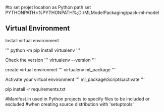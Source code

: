 #to set projet location as Python path
set PYTHONPATH=%PYTHONPATH%;D:\MLModelPackaging\pack-ml-model

## Virtual Environment
Install virtual environment

'''
python -m pip install virtualenv
'''

Check the version
'''
virtualenv --version
'''

create virtual environmet
'''
virtualenv ml_package
'''

Activate your virtual environment
'''
ml_package\Scripts\activate
'''

pip install -r requirements.txt

#Manifest.in used in Python projects to specify files to be included or excluded 
#when creating source distribution with 'setuptools'